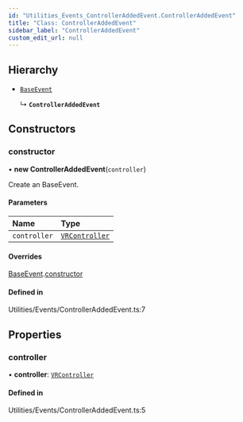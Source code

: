 ```yaml
---
id: "Utilities_Events_ControllerAddedEvent.ControllerAddedEvent"
title: "Class: ControllerAddedEvent"
sidebar_label: "ControllerAddedEvent"
custom_edit_url: null
---
```




## Hierarchy

- [`BaseEvent`](../Utilities_BaseEvent.BaseEvent)

  ↳ **`ControllerAddedEvent`**

## Constructors

### constructor

• **new ControllerAddedEvent**(`controller`)

Create an BaseEvent.

#### Parameters

| Name | Type |
| :------ | :------ |
| `controller` | [`VRController`](../../Renderer/VR/Renderer_VR_VRController.VRController) |

#### Overrides

[BaseEvent](../Utilities_BaseEvent.BaseEvent).[constructor](../Utilities_BaseEvent.BaseEvent#constructor)

#### Defined in

Utilities/Events/ControllerAddedEvent.ts:7

## Properties

### controller

• **controller**: [`VRController`](../../Renderer/VR/Renderer_VR_VRController.VRController)

#### Defined in

Utilities/Events/ControllerAddedEvent.ts:5

